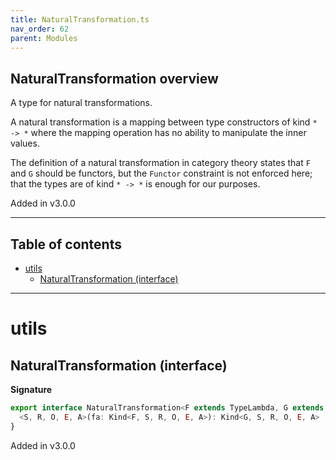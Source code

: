 ```yaml
---
title: NaturalTransformation.ts
nav_order: 62
parent: Modules
---
```


## NaturalTransformation overview

A type for natural transformations.

A natural transformation is a mapping between type constructors of kind `* -> *` where the mapping
operation has no ability to manipulate the inner values.

The definition of a natural transformation in category theory states that `F` and `G` should be functors,
but the `Functor` constraint is not enforced here; that the types are of kind `* -> *` is enough for our purposes.

Added in v3.0.0

---

<h2 class="text-delta">Table of contents</h2>

- [utils](#utils)
  - [NaturalTransformation (interface)](#naturaltransformation-interface)

---

# utils

## NaturalTransformation (interface)

**Signature**

```ts
export interface NaturalTransformation<F extends TypeLambda, G extends TypeLambda> {
  <S, R, O, E, A>(fa: Kind<F, S, R, O, E, A>): Kind<G, S, R, O, E, A>
}
```

Added in v3.0.0
